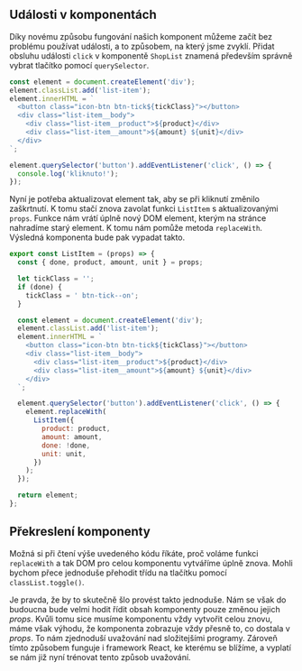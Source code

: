 ## Události v komponentách

Díky novému způsobu fungování našich komponent můžeme začít bez problému používat události, a to způsobem, na který jsme zvyklí. Přidat obsluhu události `click` v komponentě `ShopList` znamená především správně vybrat tlačítko pomocí `querySelector`.

```js
const element = document.createElement('div');
element.classList.add('list-item');
element.innerHTML = `
  <button class="icon-btn btn-tick${tickClass}"></button>
  <div class="list-item__body">
    <div class="list-item__product">${product}</div>
    <div class="list-item__amount">${amount} ${unit}</div>
  </div>
`;

element.querySelector('button').addEventListener('click', () => {
  console.log('kliknuto!');
});
```

Nyní je potřeba aktualizovat element tak, aby se při kliknutí změnilo zaškrtnutí. K tomu stačí znova zavolat funkci `ListItem` s aktualizovanými `props`. Funkce nám vrátí úplně nový DOM element, kterým na stránce nahradíme starý element. K tomu nám pomůže metoda `replaceWith`. Výsledná komponenta bude pak vypadat takto.

```js
export const ListItem = (props) => {
  const { done, product, amount, unit } = props;

  let tickClass = '';
  if (done) {
    tickClass = ' btn-tick--on';
  }

  const element = document.createElement('div');
  element.classList.add('list-item');
  element.innerHTML = `
    <button class="icon-btn btn-tick${tickClass}"></button>
    <div class="list-item__body">
      <div class="list-item__product">${product}</div>
      <div class="list-item__amount">${amount} ${unit}</div>
    </div>
  `;

  element.querySelector('button').addEventListener('click', () => {
    element.replaceWith(
      ListItem({
        product: product,
        amount: amount,
        done: !done,
        unit: unit,
      })
    );
  });

  return element;
};
```

## Překreslení komponenty

Možná si při čtení výše uvedeného kódu říkáte, proč voláme funkci `replaceWith` a tak DOM pro celou komponentu vytváříme úplně znova. Mohli bychom přece jednoduše přehodit třídu na tlačítku pomocí `classList.toggle()`.

Je pravda, že by to skutečně šlo provést takto jednoduše. Nám se však do budoucna bude velmi hodit řídit obsah komponenty pouze změnou jejich _props_. Kvůli tomu sice musíme komponentu vždy vytvořit celou znovu, máme však výhodu, že komponenta zobrazuje vždy přesně to, co dostala v _props_. To nám zjednoduší uvažování nad složitejšími programy. Zároveň tímto způsobem funguje i framework React, ke kterému se blížíme, a vyplatí se nám již nyní trénovat tento způsob uvažování.
